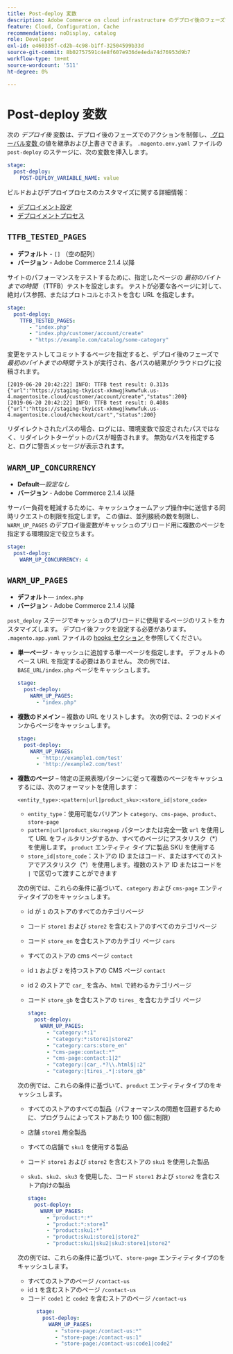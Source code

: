 ```yaml
---
title: Post-deploy 変数
description: Adobe Commerce on cloud infrastructure のデプロイ後のフェーズで、アクションを制御する環境変数のリストを参照してください。
feature: Cloud, Configuration, Cache
recommendations: noDisplay, catalog
role: Developer
exl-id: e460335f-cd2b-4c98-b1ff-32504599b33d
source-git-commit: 8b02757591c4e8f607e936de4eda74d76953d9b7
workflow-type: tm+mt
source-wordcount: '511'
ht-degree: 0%

---
```


# Post-deploy 変数

次の _デプロイ後_ 変数は、デプロイ後のフェーズでのアクションを制御し、[ グローバル変数 ](variables-global.md) の値を継承および上書きできます。 `.magento.env.yaml` ファイルの `post-deploy` のステージに、次の変数を挿入します。

```yaml
stage:
  post-deploy:
    POST-DEPLOY_VARIABLE_NAME: value
```

ビルドおよびデプロイプロセスのカスタマイズに関する詳細情報：

- [デプロイメント設定](configure-env-yaml.md)
- [デプロイメントプロセス](../deploy/process.md)

## `TTFB_TESTED_PAGES`

- **デフォルト** - `[]` （空の配列）
- **バージョン** - Adobe Commerce 2.1.4 以降

サイトのパフォーマンスをテストするために、指定したページの _最初のバイトまでの時間_ （TTFB）テストを設定します。 テストが必要な各ページに対して、絶対パス参照、またはプロトコルとホストを含む URL を指定します。

```yaml
stage:
  post-deploy:
    TTFB_TESTED_PAGES:
       - "index.php"
       - "index.php/customer/account/create"
       - "https://example.com/catalog/some-category"
```

変更をテストしてコミットするページを指定すると、デプロイ後のフェーズで _最初のバイトまでの時間_ テストが実行され、各パスの結果がクラウドログに投稿されます。

```terminal
[2019-06-20 20:42:22] INFO: TTFB test result: 0.313s {"url":"https://staging-tkyicst-xkmwgjkwmwfuk.us-4.magentosite.cloud/customer/account/create","status":200}
[2019-06-20 20:42:22] INFO: TTFB test result: 0.408s {"url":"https://staging-tkyicst-xkmwgjkwmwfuk.us-4.magentosite.cloud/checkout/cart","status":200}
```

リダイレクトされたパスの場合、ログには、環境変数で設定されたパスではなく、リダイレクトターゲットのパスが報告されます。 無効なパスを指定すると、ログに警告メッセージが表示されます。

## `WARM_UP_CONCURRENCY`

- **Default**—_設定なし_
- **バージョン** - Adobe Commerce 2.1.4 以降

サーバー負荷を軽減するために、キャッシュウォームアップ操作中に送信する同時リクエストの制限を指定します。 この値は、並列接続の数を制限し、`WARM_UP_PAGES` のデプロイ後変数がキャッシュのプリロード用に複数のページを指定する環境設定で役立ちます。

```yaml
stage:
  post-deploy:
    WARM_UP_CONCURRENCY: 4
```

## `WARM_UP_PAGES`

- **デフォルト**— `index.php`
- **バージョン** - Adobe Commerce 2.1.4 以降

`post_deploy` ステージでキャッシュのプリロードに使用するページのリストをカスタマイズします。 デプロイ後フックを設定する必要があります。 `.magento.app.yaml` ファイルの [hooks セクション ](../application/hooks-property.md) を参照してください。

- **単一ページ** - キャッシュに追加する単一ページを指定します。 デフォルトのベース URL を指定する必要はありません。 次の例では、`BASE_URL/index.php` ページをキャッシュします。

  ```yaml
  stage:
    post-deploy:
      WARM_UP_PAGES:
        - "index.php"
  ```

- **複数のドメイン** – 複数の URL をリストします。 次の例では、2 つのドメインからページをキャッシュします。

  ```yaml
  stage:
    post-deploy:
      WARM_UP_PAGES:
        - 'http://example1.com/test'
        - 'http://example2.com/test'
  ```

- **複数のページ** – 特定の正規表現パターンに従って複数のページをキャッシュするには、次のフォーマットを使用します：

  ```terminal
  <entity_type>:<pattern|url|product_sku>:<store_id|store_code>
  ```

   - `entity_type`：使用可能なバリアント `category`、`cms-page`、`product`、`store-page`
   - `pattern|url|product_sku`:`regexp` パターンまたは完全一致 `url` を使用して URL をフィルタリングするか、すべてのページにアスタリスク（\*）を使用します。 `product` エンティティ タイプに製品 SKU を使用する
   - `store_id|store_code`：ストアの ID またはコード、またはすべてのストアでアスタリスク（\*）を使用します。複数のストア ID またはコードを `|` で区切って渡すことができます

  次の例では、これらの条件に基づいて、`category` および `cms-page` エンティティタイプのをキャッシュします。
   - id が `1` のストアのすべてのカテゴリページ
   - コード `store1` および `store2` を含むストアのすべてのカテゴリページ
   - コード `store_en` を含むストアのカテゴリ ページ `cars`
   - すべてのストアの cms ページ `contact`
   - id `1` および `2` を持つストアの CMS ページ `contact`
   - id 2 のストアで `car_` を含み、`html` で終わるカテゴリページ
   - コード `store_gb` を含むストアの `tires_` を含むカテゴリ ページ

     ```yaml
     stage:
       post-deploy:
         WARM_UP_PAGES:
           - "category:*:1"
           - "category:*:store1|store2"
           - "category:cars:store_en"
           - "cms-page:contact:*"
           - "cms-page:contact:1|2"
           - "category:|car_.*?\\.html$|:2"
           - "category:|tires_.*|:store_gb"
     ```

  次の例では、これらの条件に基づいて、`product` エンティティタイプのをキャッシュします。
   - すべてのストアのすべての製品（パフォーマンスの問題を回避するために、プログラムによってストアあたり 100 個に制限）
   - 店舗 `store1` 用全製品
   - すべての店舗で `sku1` を使用する製品
   - コード `store1` および `store2` を含むストアの `sku1` を使用した製品
   - `sku1`、`sku2`、`sku3` を使用した、コード `store1` および `store2` を含むストア向けの製品

     ```yaml
     stage:
       post-deploy:
         WARM_UP_PAGES:
           - "product:*:*"
           - "product:*:store1"
           - "product:sku1:*"
           - "product:sku1:store1|store2"
           - "product:sku1|sku2|sku3:store1|store2"
     ```

  次の例では、これらの条件に基づいて、`store-page` エンティティタイプのをキャッシュします。
   - すべてのストアのページ `/contact-us`
   - id `1` を含むストアのページ `/contact-us`
   - コード `code1` と `code2` を含むストアのページ `/contact-us`

  ```yaml
        stage:
          post-deploy:
            WARM_UP_PAGES:
              - "store-page:/contact-us:*"
              - "store-page:/contact-us:1"
              - "store-page:/contact-us:code1|code2"
  ```
